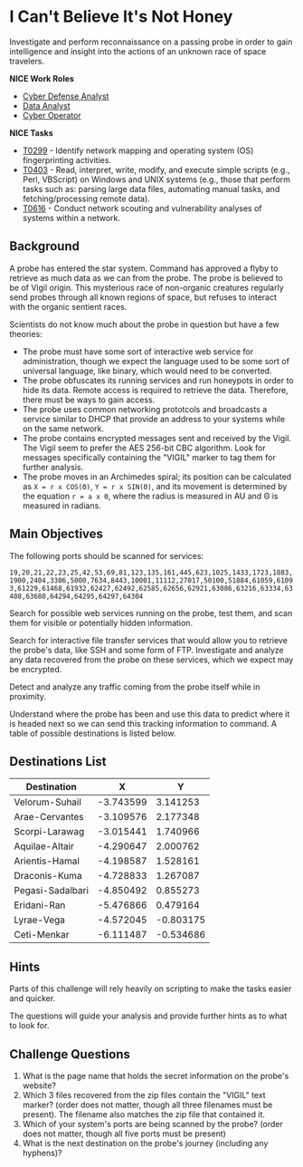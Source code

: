 # I Can't Believe It's Not Honey

Investigate and perform reconnaissance on a passing probe in order to gain intelligence and insight into the actions of an unknown race of space travelers.

**NICE Work Roles**

- [Cyber Defense Analyst](https://niccs.cisa.gov/workforce-development/nice-framework/work-roles/cyber-defense-analyst)
- [Data Analyst](https://niccs.cisa.gov/workforce-development/nice-framework/work-roles/data-analyst)
- [Cyber Operator](https://niccs.cisa.gov/workforce-development/nice-framework/work-roles/cyber-operator)

**NICE Tasks**

- [T0299](https://niccs.cisa.gov/workforce-development/nice-framework/tasks/t0299) - Identify network mapping and operating system (OS) fingerprinting activities.
- [T0403](https://niccs.cisa.gov/workforce-development/nice-framework/tasks/t0403) - Read, interpret, write, modify, and execute simple scripts (e.g., Perl, VBScript) on Windows and UNIX systems (e.g., those that perform tasks such as: parsing large data files, automating manual tasks, and fetching/processing remote data).
- [T0616](https://niccs.cisa.gov/workforce-development/nice-framework/tasks/t0616) - Conduct network scouting and vulnerability analyses of systems within a network.

## Background

A probe has entered the star system. Command has approved a flyby to retrieve as much data as we can from the probe. The probe is believed to be of Vigil origin. This mysterious race of non-organic creatures regularly send probes through all known regions of space, but refuses to interact with the organic sentient races.

Scientists do not know much about the probe in question but have a few theories:

- The probe must have some sort of interactive web service for administration, though we expect the language used to be some sort of universal language, like binary, which would need to be converted.
- The probe obfuscates its running services and run honeypots in order to hide its data. Remote access is required to retrieve the data. Therefore, there must be ways to gain access.
- The probe uses common networking prototcols and broadcasts a service similar to DHCP that provide an address to your systems while on the same network.
- The probe contains encrypted messages sent and received by the Vigil. The Vigil seem to prefer the AES 256-bit CBC algorithm. Look for messages specifically containing the "VIGIL" marker to tag them for further analysis.
- The probe moves in an Archimedes spiral; its position can be calculated as `X = r x COS(Θ)`, `Y = r x SIN(Θ)`, and its movement is determined by the equation `r = a x Θ`, where the radius is measured in AU and Θ is measured in radians. 

## Main Objectives

The following ports should be scanned for services: 

`19,20,21,22,23,25,42,53,69,81,123,135,161,445,623,1025,1433,1723,1883,1900,2404,3306,5000,7634,8443,10001,11112,27017,50100,51884,61059,61093,61229,61468,61932,62427,62492,62585,62656,62921,63086,63216,63334,63408,63680,64294,64295,64297,64304`

Search for possible web services running on the probe, test them, and scan them for visible or potentially hidden information.

Search for interactive file transfer services that would allow you to retrieve the probe's data, like SSH and some form of FTP. Investigate and analyze any data recovered from the probe on these services, which we expect may be encrypted.

Detect and analyze any traffic coming from the probe itself while in proximity.

Understand where the probe has been and use this data to predict where it is headed next so we can send this tracking information to command. A table of possible destinations is listed below.


## Destinations List

| Destination | X | Y |
|-------------|---|---|
| Velorum-Suhail    | -3.743599 | 3.141253 |
| Arae-Cervantes    | -3.109576 | 2.177348 |
| Scorpi-Larawag    | -3.015441 | 1.740966 |
| Aquilae-Altair    | -4.290647 | 2.000762 |
| Arientis-Hamal    | -4.198587 | 1.528161 |
| Draconis-Kuma | -4.728833 | 1.267087 |
| Pegasi-Sadalbari  | -4.850492 | 0.855273 |
| Eridani-Ran   | -5.476866 | 0.479164 |
| Lyrae-Vega    | -4.572045 | -0.803175 |
| Ceti-Menkar   | -6.111487 | -0.534686 |


## Hints

Parts of this challenge will rely heavily on scripting to make the tasks easier and quicker.

The questions will guide your analysis and provide further hints as to what to look for.

## Challenge Questions

1. What is the page name that holds the secret information on the probe's website?
2. Which 3 files recovered from the zip files contain the "VIGIL" text marker? (order does not matter, though all three filenames must be present). The filename also matches the zip file that contained it.
3. Which of your system's ports are being scanned by the probe? (order does not matter, though all five ports must be present)
4. What is the next destination on the probe's journey (including any hyphens)?
